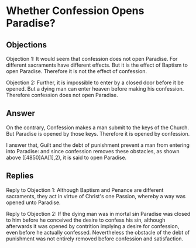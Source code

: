# Whether Confession Opens Paradise?

## Objections

Objection 1: It would seem that confession does not open Paradise. For different sacraments have different effects. But it is the effect of Baptism to open Paradise. Therefore it is not the effect of confession.

Objection 2: Further, it is impossible to enter by a closed door before it be opened. But a dying man can enter heaven before making his confession. Therefore confession does not open Paradise.

## Answer

On the contrary, Confession makes a man submit to the keys of the Church. But Paradise is opened by those keys. Therefore it is opened by confession.

I answer that, Guilt and the debt of punishment prevent a man from entering into Paradise: and since confession removes these obstacles, as shown above ([4850]AA[1],2), it is said to open Paradise.

## Replies

Reply to Objection 1: Although Baptism and Penance are different sacraments, they act in virtue of Christ's one Passion, whereby a way was opened unto Paradise.

Reply to Objection 2: If the dying man was in mortal sin Paradise was closed to him before he conceived the desire to confess his sin, although afterwards it was opened by contrition implying a desire for confession, even before he actually confessed. Nevertheless the obstacle of the debt of punishment was not entirely removed before confession and satisfaction.